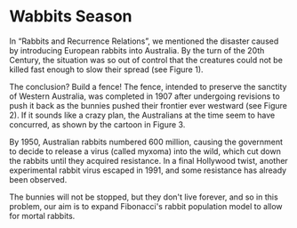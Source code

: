 # Wabbits Season
In “Rabbits and Recurrence Relations”, we mentioned the disaster caused by introducing European rabbits into Australia. By the turn of the 20th Century, the situation was so out of control that the creatures could not be killed fast enough to slow their spread (see Figure 1).

The conclusion? Build a fence! The fence, intended to preserve the sanctity of Western Australia, was completed in 1907 after undergoing revisions to push it back as the bunnies pushed their frontier ever westward (see Figure 2). If it sounds like a crazy plan, the Australians at the time seem to have concurred, as shown by the cartoon in Figure 3.

By 1950, Australian rabbits numbered 600 million, causing the government to decide to release a virus (called myxoma) into the wild, which cut down the rabbits until they acquired resistance. In a final Hollywood twist, another experimental rabbit virus escaped in 1991, and some resistance has already been observed.

The bunnies will not be stopped, but they don't live forever, and so in this problem, our aim is to expand Fibonacci's rabbit population model to allow for mortal rabbits.